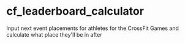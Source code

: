 # cf_leaderboard_calculator
Input next event placements for athletes for the CrossFit Games and calculate what place they'll be in after

